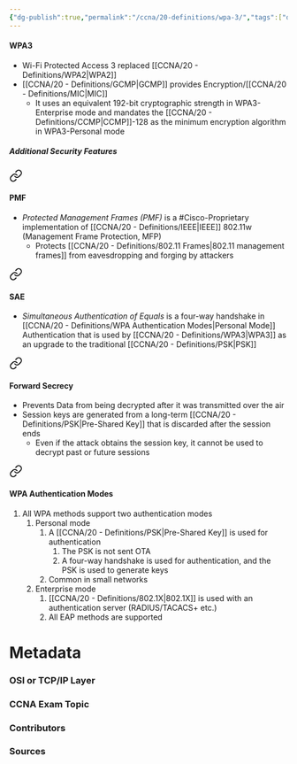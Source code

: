 ```yaml
---
{"dg-publish":true,"permalink":"/ccna/20-definitions/wpa-3/","tags":["defs_ccna"],"created":"2023-11-04T12:45:23.000-07:00","updated":"2023-11-08T12:53:27.000-08:00"}
---
```


#### WPA3
- Wi-Fi Protected Access 3 replaced [[CCNA/20 - Definitions/WPA2\|WPA2]]
- [[CCNA/20 - Definitions/GCMP\|GCMP]] provides Encryption/[[CCNA/20 - Definitions/MIC\|MIC]]
	- It uses an equivalent 192-bit cryptographic strength in WPA3-Enterprise mode and mandates the [[CCNA/20 - Definitions/CCMP\|CCMP]]-128 as the minimum encryption algorithm in WPA3-Personal mode
##### Additional Security Features

<div class="transclusion internal-embed is-loaded"><a class="markdown-embed-link" href="/ccna/20-definitions/pmf/#pmf" aria-label="Open link"><svg xmlns="http://www.w3.org/2000/svg" width="24" height="24" viewBox="0 0 24 24" fill="none" stroke="currentColor" stroke-width="2" stroke-linecap="round" stroke-linejoin="round" class="svg-icon lucide-link"><path d="M10 13a5 5 0 0 0 7.54.54l3-3a5 5 0 0 0-7.07-7.07l-1.72 1.71"></path><path d="M14 11a5 5 0 0 0-7.54-.54l-3 3a5 5 0 0 0 7.07 7.07l1.71-1.71"></path></svg></a><div class="markdown-embed">



#### PMF
- *Protected Management Frames (PMF)* is a #Cisco-Proprietary implementation of [[CCNA/20 - Definitions/IEEE\|IEEE]] 802.11w (Management Frame Protection, MFP)
	- Protects [[CCNA/20 - Definitions/802.11 Frames\|802.11 management frames]] from eavesdropping and forging by attackers







</div></div>


<div class="transclusion internal-embed is-loaded"><a class="markdown-embed-link" href="/ccna/20-definitions/sae/#sae" aria-label="Open link"><svg xmlns="http://www.w3.org/2000/svg" width="24" height="24" viewBox="0 0 24 24" fill="none" stroke="currentColor" stroke-width="2" stroke-linecap="round" stroke-linejoin="round" class="svg-icon lucide-link"><path d="M10 13a5 5 0 0 0 7.54.54l3-3a5 5 0 0 0-7.07-7.07l-1.72 1.71"></path><path d="M14 11a5 5 0 0 0-7.54-.54l-3 3a5 5 0 0 0 7.07 7.07l1.71-1.71"></path></svg></a><div class="markdown-embed">



#### SAE
- *Simultaneous Authentication of Equals* is a four-way handshake in [[CCNA/20 - Definitions/WPA Authentication Modes\|Personal Mode]] Authentication that is used by [[CCNA/20 - Definitions/WPA3\|WPA3]] as an upgrade to the traditional [[CCNA/20 - Definitions/PSK\|PSK]]






</div></div>


<div class="transclusion internal-embed is-loaded"><a class="markdown-embed-link" href="/ccna/20-definitions/forward-secrecy/#forward-secrecy" aria-label="Open link"><svg xmlns="http://www.w3.org/2000/svg" width="24" height="24" viewBox="0 0 24 24" fill="none" stroke="currentColor" stroke-width="2" stroke-linecap="round" stroke-linejoin="round" class="svg-icon lucide-link"><path d="M10 13a5 5 0 0 0 7.54.54l3-3a5 5 0 0 0-7.07-7.07l-1.72 1.71"></path><path d="M14 11a5 5 0 0 0-7.54-.54l-3 3a5 5 0 0 0 7.07 7.07l1.71-1.71"></path></svg></a><div class="markdown-embed">



#### Forward Secrecy
- Prevents Data from being decrypted after it was transmitted over the air
- Session keys are generated from a long-term [[CCNA/20 - Definitions/PSK\|Pre-Shared Key]] that is discarded after the session ends
	- Even if the attack obtains the session key, it cannot be used to decrypt past or future sessions





</div></div>




<div class="transclusion internal-embed is-loaded"><a class="markdown-embed-link" href="/ccna/20-definitions/wpa-authentication-modes/#wpa-authentication-modes" aria-label="Open link"><svg xmlns="http://www.w3.org/2000/svg" width="24" height="24" viewBox="0 0 24 24" fill="none" stroke="currentColor" stroke-width="2" stroke-linecap="round" stroke-linejoin="round" class="svg-icon lucide-link"><path d="M10 13a5 5 0 0 0 7.54.54l3-3a5 5 0 0 0-7.07-7.07l-1.72 1.71"></path><path d="M14 11a5 5 0 0 0-7.54-.54l-3 3a5 5 0 0 0 7.07 7.07l1.71-1.71"></path></svg></a><div class="markdown-embed">



#### WPA Authentication Modes
1. All WPA methods support two authentication modes
	1. Personal mode
		1. A [[CCNA/20 - Definitions/PSK\|Pre-Shared Key]] is used for authentication
			1. The PSK is not sent OTA
			2. A four-way handshake is used for authentication, and the PSK is used to generate keys
		2. Common in small networks
	2. Enterprise mode
		1. [[CCNA/20 - Definitions/802.1X\|802.1X]] is used with an authentication server (RADIUS/TACACS+ etc.)
		2. All EAP methods are supported








</div></div>





# Metadata
### OSI or TCP/IP Layer

### CCNA Exam Topic

### Contributors

### Sources
